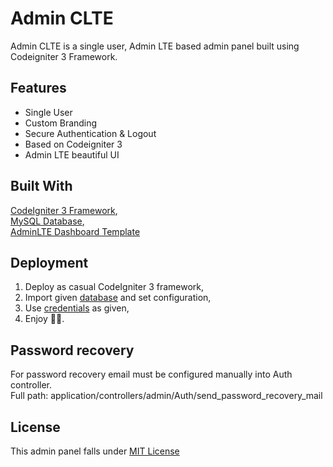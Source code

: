 # Admin CLTE
Admin CLTE is a single user, Admin LTE based admin panel built using Codeigniter 3 Framework.

## Features
* Single User
* Custom Branding
* Secure Authentication & Logout
* Based on Codeigniter 3
* Admin LTE beautiful UI

## Built With
[CodeIgniter 3 Framework](https://www.codeigniter.com/),<br />
[MySQL Database](https://www.mysql.com/), <br />
[AdminLTE Dashboard Template](https://adminlte.io/)


## Deployment
1. Deploy as casual CodeIgniter 3 framework,<br>
2. Import given [database](application/DEPLOYMENT) and set configuration,<br>
3. Use [credentials](application/DEPLOYMENT) as given,<br>
4. Enjoy 👨‍💻.<br>

## Password recovery
For password recovery email must be configured manually into Auth controller.<br />
Full path: application/controllers/admin/Auth/send_password_recovery_mail


## License
This admin panel falls under [MIT License](LICENSE.md)



